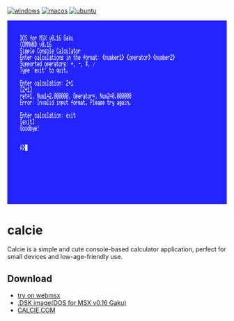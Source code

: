 [![windows](https://github.com/renatus-xxxx/calcie/workflows/windows/badge.svg)](https://github.com/renatus-xxxx/calcie/actions?query=workflow%3Awindows)
[![macos](https://github.com/renatus-xxxx/calcie/workflows/macos/badge.svg)](https://github.com/renatus-xxxx/calcie/actions?query=workflow%3Amacos)
[![ubuntu](https://github.com/renatus-xxxx/calcie/workflows/ubuntu/badge.svg)](https://github.com/renatus-xxxx/calcie/actions?query=workflow%3Aubuntu)

<img src="https://raw.githubusercontent.com/renatus-xxxx/calcie/main/images/tether.png" title="tether" />

# calcie
Calcie is a simple and cute console-based calculator application, perfect for small devices and low-age-friendly use.

## Download
- [try on webmsx](https://webmsx.org/?MACHINE=MSXTR&DISKA_URL=https://raw.githubusercontent.com/renatus-xxxx/calcie/main/bin/CALCIE.DSK&FAST_BOOT)
- [.DSK image(DOS for MSX v0.16 Gaku)](https://raw.githubusercontent.com/renatus-xxxx/calcie/main/bin/CALCIE.DSK)
- [CALCIE.COM](https://raw.githubusercontent.com/renatus-xxxx/calcie/main/bin/CALCIE.COM)